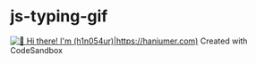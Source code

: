 # js-typing-gif
[<img src="https://raw.githubusercontent.com/h1n054ur/js-typing-gif/master/intro.gif" alt="👋 Hi there! I'm (h1n054ur)|https://haniumer.com)" title="👋 Hi there! I'm (Raymo(111|nd Li)|https://raymond.li)"/>](https://raymond.li/)
Created with CodeSandbox
